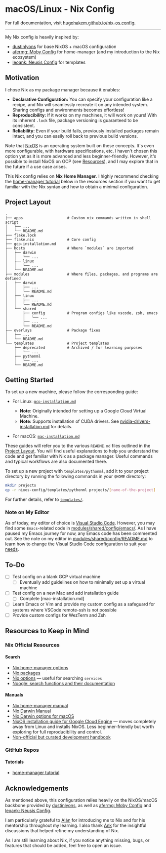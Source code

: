 # macOS/Linux - Nix Config

For full documentation, visit [hugohakem.github.io/nix-os.config](https://hugohakem.github.io/nix-os.config/).

---

My Nix config is heavily inspired by:

+ [dustinlyons](https://github.com/dustinlyons/nixos-config/tree/main) for base NixOS + macOS configuration
+ [afermg: Moby Config](https://github.com/afermg/nix-configs) for home-manager (and my introduction to the Nix ecosystem)
+ [leoank: Neusis Config](https://github.com/leoank/neusis/tree/main) for templates

## Motivation

I chose Nix as my package manager because it enables:

+ **Declarative Configuration:** You can specify your configuration like a recipe, and Nix will seamlessly recreate it on any intended system. Sharing configs and environments becomes effortless!
+ **Reproducibility:** If it works on my machines, it will work on yours! With its inherent `.lock` file, package versioning is guaranteed to be consistent.
+ **Reliability:** Even if your build fails, previously installed packages remain intact, and you can easily roll back to previous build versions.

Note that [NixOS](https://nixos.org/) is an operating system built on these concepts. It's even more configurable, with hardware specifications, etc. I haven't chosen this option yet as it is more advanced and less beginner-friendly. However, it's possible to install NixOS on GCP (see [Resources](#resources-to-keep-in-mind)), and I may explore that in the future if a use case arises.

This Nix config relies on **Nix Home Manager**. I highly recommend checking the [home-manager tutorial](#github-repos) below in the resources section if you want to get familiar with the Nix syntax and how to obtain a minimal configuration.

## Project Layout

```text
.
├── apps                    # Custom nix commands written in shell script
│   ├── ...
│   └── README.md
├── flake.lock              
├── flake.nix               # Core config
├── gcp-installation.md
├── hosts                   # Where `modules` are imported
│   ├── darwin
│   │   └── ...
│   ├── linux
│   │   └── ...
│   └── README.md
├── modules                 # Where files, packages, and programs are defined
│   ├── darwin
│   │   ├── ...
│   │   └── README.md
│   ├── linux
│   │   ├── ...
│   │   └── README.md
│   └── shared
│       ├── config          # Program configs like vscode, zsh, emacs
│       │   └── ...
│       ├── ...
│       └── README.md
├── overlays                # Package fixes
│   ├── ...
│   └── README.md
└── templates               # Project templates
    ├── deprecated          # Archived / for learning purposes
    │   └── ...
    ├── pythonml
    │   └── ...
    └── README.md
```

## Getting Started

To set up a new machine, please follow the corresponding guide:

+ For Linux: [`gcp-installation.md`](./gcp-installation.md)
  + **Note:** Originally intended for setting up a Google Cloud Virtual Machine.
  + **Note:** Supports installation of CUDA drivers. See [nvidia-drivers-installation.md](./apps/x86_64-linux/nvidia-drivers-installation.md) for details.

+ For macOS: [`mac-installation.md`](./mac-installation.md)

These guides will refer you to the various `README.md` files outlined in the [Project Layout](#project-layout). You will find useful explanations to help you understand the code and get familiar with Nix as a package manager. Useful commands and typical workflows are also documented there.

To set up a new project with `templates/pythonml`, add it to your project directory by running the following commands in your `$HOME` directory:

```bash
mkdir projects
cp -r nixos-config/templates/pythonml projects/[name-of-the-project]
```

For further details, refer to [`templates/`](./templates/README.md).

### Note on My Editor

As of today, my editor of choice is [Visual Studio Code](https://code.visualstudio.com/). However, you may find some `Emacs`-related code in [modules/shared/config/emacs/](./modules/shared/config/emacs/). As I have paused my Emacs journey for now, any Emacs code has been commented out. See the note on my editor in [modules/shared/config/README.md](./modules/shared/config/README.md) to learn how to change the Visual Studio Code configuration to suit your [needs](./modules/shared/config/README.md#vscode-config).

## To-Do

+ [ ] Test config on a blank GCP virtual machine
  + [ ] Eventually add guidelines on how to minimally set up a virtual machine
+ [ ] Test config on a new Mac and add installation guide
  + [ ] Complete [mac-installation.md]
+ [ ] Learn Emacs or Vim and provide my custom config as a safeguard for systems where VSCode remote-ssh is not possible
+ [ ] Provide custom configs for WezTerm and Zsh

## Resources to Keep in Mind

### Nix Official Resources

#### Search

+ [Nix home-manager options](https://home-manager-options.extranix.com/)
+ [Nix packages](https://search.nixos.org/packages)
+ [Nix options](https://search.nixos.org/options) — useful for searching `services`
+ [Noogle: search functions and their documentation](https://noogle.dev/)

#### Manuals

+ [Nix home-manager manual](https://nix-community.github.io/home-manager/index.xhtml)
+ [Nix Darwin Manual](https://nix-darwin.github.io/nix-darwin/manual/)
+ [Nix Darwin options for macOS](https://mynixos.com/nix-darwin/options)
+ [NixOS installation guide for Google Cloud Engine](https://nixos.wiki/wiki/Install_NixOS_on_GCE) — moves completely away from Linux and installs NixOS. Less beginner-friendly but worth exploring for full reproducibility and control.
+ [Non-official but curated development handbook](https://dev.jmgilman.com/environment/tools/nix/)

### GitHub Repos

#### Tutorials

+ [home-manager tutorial](https://github.com/Evertras/simple-homemanager)

## Acknowledgements

As mentioned above, this configuration relies heavily on the NixOS/macOS backbone provided by [dustinlyons](https://github.com/dustinlyons/nixos-config/tree/main), as well as [afermg: Moby Config](https://github.com/afermg/nix-configs) and [leoank: Neusis Config](https://github.com/leoank/neusis/tree/main).

I am particularly grateful to [Alán](https://github.com/afermg) for introducing me to Nix and for his mentorship throughout my learning. I also thank [Ank](https://github.com/leoank) for the insightful discussions that helped refine my understanding of Nix.

As I am still learning about Nix, if you notice anything missing, bugs, or features that should be added, feel free to open an issue.
